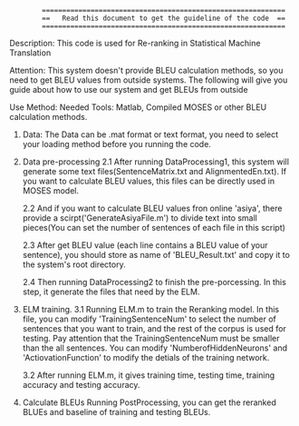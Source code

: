             ============================================================
            ==   Read this document to get the guideline of the code  ==
            ============================================================
Description: This code is used for Re-ranking in Statistical Machine Translation

Attention: This system doesn't provide BLEU calculation methods, so you need to get BLEU values from outside systems.
    The following will give you guide about how to use our system and get BLEUs from outside

Use Method:
Needed Tools: Matlab, Compiled MOSES or other BLEU calculation methods.
1. Data:
    The Data can be .mat format or text format, you need to select your loading method before you running the code.

2. Data pre-processing
    2.1 After running DataProcessing1, this system will generate some text files(SentenceMatrix.txt and AlignmentedEn.txt).
    If you want to calculate BLEU values, this files can be directly used in MOSES model.

    2.2 And if you want to calculate BLEU values fron online 'asiya', there provide a scirpt('GenerateAsiyaFile.m') to 
    divide text into small pieces(You can set the number of sentences of each file in this script)

    2.3 After get BLEU value (each line contains a BLEU value of your sentence), you should store as name of 'BLEU_Result.txt' 
    and copy it to the system's root directory.
    
    2.4 Then running DataProcessing2 to finish the pre-porcessing. In this step, it generate the files that need by the ELM.

3. ELM training.
    3.1 Running ELM.m to train the Reranking model. In this file, you can modify 'TrainingSentenceNum' to select the number of 
    sentences that you want to train, and the rest of the corpus is used for testing. Pay attention that the TrainingSentenceNum
    must be smaller than the all sentences. You can modify 'NumberofHiddenNeurons' and 'ActiovationFunction' to modify the          detials of the training network.

    3.2 After running ELM.m, it gives training time, testing time, training accuracy and testing accuracy.
    
4. Calculate BLEUs
    Running PostProcessing, you can get the reranked BLUEs and baseline of training and testing BLEUs.
